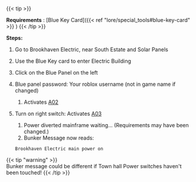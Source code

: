 ####

{{< tip >}}

**Requirements** : [Blue Key Card]({{< ref "lore/special_tools#blue-key-card" >}}  )
{{< /tip >}}


**Steps:**

1. Go to Brookhaven Electric, near South Estate and Solar Panels
2. Use the Blue Key card to enter Electric Building
3. Click on the Blue Panel on the left
4. Blue panel password: Your roblox username (not in game name if changed)
	1. Activates [A02](../../casebook/light_panel#a02)
5. Turn on right switch: Activates [A03](../../casebook/light_panel#a03)
	1. Power diverted mainframe waiting… (Requirements may have been changed.)
	2. Bunker Message now reads:
	
	`Brookhaven Electric main power on`

{{< tip "warning" >}}	
Bunker message could be different if Town hall Power switches haven't been touched!
{{< /tip >}}